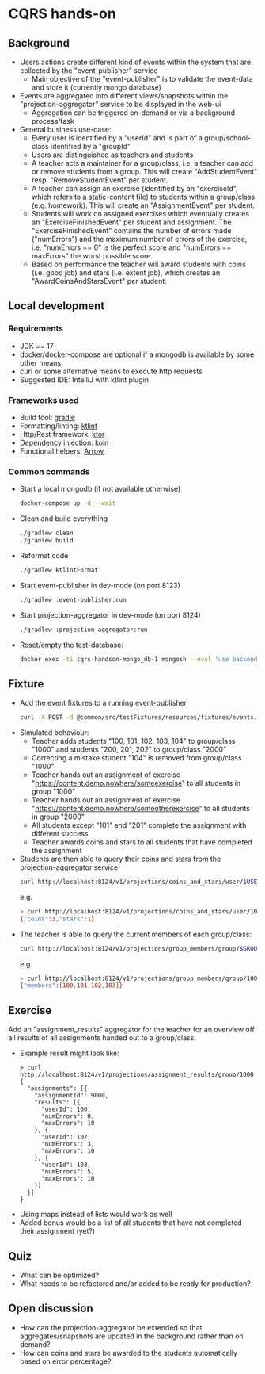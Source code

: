 # CQRS hands-on

## Background

* Users actions create different kind of events within the system that are collected by the "event-publisher" service
  * Main objective of the "event-publisher" is to validate the event-data and store it (currently mongo database)
* Events are aggregated into different views/snapshots within the "projection-aggregator" service to be displayed in the web-ui
  * Aggregation can be triggered on-demand or via a background process/task
* General business use-case:
  * Every user is identified by a "userId" and is part of a group/school-class identified by a "groupId"
  * Users are distinguished as teachers and students
  * A teacher acts a maintainer for a group/class, i.e. a teacher can add or remove students from a group. This will
    create "AddStudentEvent" resp. "RemoveStudentEvent" per student.
  * A teacher can assign an exercise (identified by an "exerciseId", which refers to a static-content file) to students within
   a group/class (e.g. homework). This will create an "AssignmentEvent" per student.
  * Students will work on assigned exercises which eventually creates an "ExerciseFinishedEvent" per student and assignment.
    The "ExerciseFinishedEvent" contains the number of errors made ("numErrors") and the maximum number of errors of
    the exercise, i.e. "numErrors == 0" is the perfect score and "numErrors == maxErrors" the worst possible score.
  * Based on performance the teacher will award students with coins (i.e. good job) and stars (i.e. extent job), which
    creates an "AwardCoinsAndStarsEvent" per student.

## Local development

### Requirements

* JDK == 17
* docker/docker-compose are optional if a mongodb is available by some other means
* curl or some alternative means to execute http requests
* Suggested IDE: IntelliJ with ktlint plugin

### Frameworks used

* Build tool: [gradle](https://gradle.org/)
* Formatting/linting: [ktlint](https://github.com/pinterest/ktlint)
* Http/Rest framework: [ktor](https://ktor.io)
* Dependency injection: [koin](https://insert-koin.io/)
* Functional helpers: [Arrow](https://arrow-kt.io/)

### Common commands

* Start a local mongodb (if not available otherwise)
  ```bash
  docker-compose up -d --wait
  ```

* Clean and build everything
  ```bash
  ./gradlew clean
  ./gradlew build
  ```

* Reformat code
  ```bash
  ./gradlew ktlintFormat
  ```
  
* Start event-publisher in dev-mode (on port 8123)
  ```bash
  ./gradlew :event-publisher:run
  ```

* Start projection-aggregator in dev-mode (on port 8124)
  ```bash
  ./gradlew :projection-aggregator:run
  ```

* Reset/empty the test-database:
  ```bash
  docker exec -ti cqrs-handson-mongo_db-1 mongosh --eval 'use backend; db.dropDatabase()'    
  ```

## Fixture

* Add the event fixtures to a running event-publisher
  ```bash
  curl -X POST -d @common/src/testFixtures/resources/fixtures/events.json -H "Content-Type: application/json"  http://localhost:8123/v1/publish
  ```
* Simulated behaviour:
  * Teacher adds students "100, 101, 102, 103, 104" to group/class "1000" and students "200, 201, 202" to group/class "2000"
  * Correcting a mistake student "104" is removed from group/class "1000"
  * Teacher hands out an assignment of exercise "https://content.demo.nowhere/someexercise" to all students in group "1000"
  * Teacher hands out an assignment of exercise "https://content.demo.nowhere/someotherexercise" to all students in group "2000"
  * All students except "101" and "201" complete the assignment with different success
  * Teacher awards coins and stars to all students that have completed the assignment
* Students are then able to query their coins and stars from the projection-aggregator service:
  ```bash
  curl http://localhost:8124/v1/projections/coins_and_stars/user/$USER_ID
  ```
  e.g.
  ```bash
  > curl http://localhost:8124/v1/projections/coins_and_stars/user/100
  {"coins":3,"stars":1}
  ```
* The teacher is able to query the current members of each group/class:
  ```bash
  curl http://localhost:8124/v1/projections/group_members/group/$GROUP_ID
  ```
  e.g.
  ```bash
  > curl http://localhost:8124/v1/projections/group_members/group/1000
  {"members":[100,101,102,103]}
  ```

## Exercise

Add an "assignment_results" aggregator for the teacher for an overview off all results of all assignments handed out to a group/class.

* Example result might look like:
  ```
  > curl http://localhost:8124/v1/projections/assignment_results/group/1000
  {
    "assignments": [{
      "assignmentId": 9000,
      "results": [{
        "userId": 100,
        "numErrors": 0,
        "maxErrors": 10
      }, {
        "userId": 102,
        "numErrors": 3,
        "maxErrors": 10
      }, {
        "userId": 103,
        "numErrors": 5,
        "maxErrors": 10
      }]
    }]
  }
  ```
* Using maps instead of lists would work as well
* Added bonus would be a list of all students that have not completed their assignment (yet?)

## Quiz

* What can be optimized?
* What needs to be refactored and/or added to be ready for production?


## Open discussion

* How can the projection-aggregator be extended so that aggregates/snapshots are updated
  in the background rather than on demand?
* How can coins and stars be awarded to the students automatically based on error percentage?
